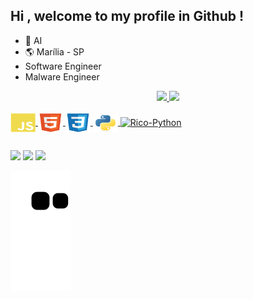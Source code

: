 ## Hi , welcome to my profile in Github !

- 🤖 AI 
- 🌎 Marília - SP
- Software Engineer
- Malware Engineer

<div align="center">
  <a href="https://github.com/ricoo0">
  <img height="180em" src="https://github-readme-stats.vercel.app/api?username=ricoo0&show_icons=true&theme=dark&include_all_commits=true&count_private=true"/>
  <img height="180em" src="https://github-readme-stats.vercel.app/api/top-langs/?username=ricoo0&layout=compact&langs_count=7&theme=dark"/>
</div>
  
  <div style="display: inline_block"><br>
  <img align="center" alt="Rico-Js" height="30" width="40" src="https://raw.githubusercontent.com/devicons/devicon/master/icons/javascript/javascript-plain.svg">
  <img align="center" alt="Rico-HTML" height="30" width="40" src="https://raw.githubusercontent.com/devicons/devicon/master/icons/html5/html5-original.svg">
  <img align="center" alt="Rico-CSS" height="30" width="40" src="https://raw.githubusercontent.com/devicons/devicon/master/icons/css3/css3-original.svg">
  <img align="center" alt="Rico-Python" height="30" width="40" src="https://raw.githubusercontent.com/devicons/devicon/master/icons/python/python-original.svg">
  <img align="center" alt="Rico-Python" height="50" width="60" src=https://www.vectorlogo.zone/logos/mysql/mysql-ar21.svg> 
  </div>
  
  ##

<div> 
   <a href="https://www.youtube.com/channel/UCuTRl9Wi2zm2dc4cSr9pLlA" target="_blank"><img src="https://img.shields.io/badge/YouTube-FF0000?style=for-the-badge&logo=youtube&logoColor=white" target="_blank"></a>
  <a href="https://instagram.com/ric000" target="_blank"><img src="https://img.shields.io/badge/-Instagram-%23E4405F?style=for-the-badge&logo=instagram&logoColor=white" target="_blank"></a>
 <a href="https://discord.gg/yDncP5rwsX" target="_blank"><img src="https://img.shields.io/badge/Discord-7289DA?style=for-the-badge&logo=discord&logoColor=white" target="_blank"></a>
 
![Snake animation](https://github.com/rafaballerini/rafaballerini/blob/output/github-contribution-grid-snake.svg)
  </div>
 
